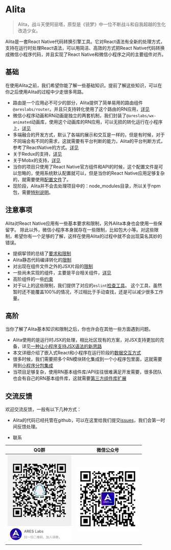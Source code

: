 # Alita
> Alita，战斗天使阿丽塔，原型是《铳梦》中一位不断战斗和自我超越的生化改造少女。

Alita是一套React Native代码转换引擎工具。它对React语法有全新的处理方式，支持在运行时处理React语法，可以用简洁、高效的方式把React Native代码转换成微信小程序代码，并且实现了React Native和微信小程序之间的主要组件对齐。


## 基础
在使用Alita之前，我们希望你能了解一些基础知识。提前了解这些知识，可以在你之后使用Alita的过程中少走很多弯路。

* 路由是一个应用必不可少的部分，Alita提供了简单易用的路由组件`@areslabs/router`。并且只支持转化使用了这个路由的RN应用，[详见](./路由.md)
* 微信小程序动画和RN动画是独立的两套机制，我们封装了`@areslabs/wx-animated`动画库，使用这个动画库的RN应用，可以无损的转化运行在小程序上，[详见](./动画.md)
* 多端融合的开发方式，默认了各端的展示和交互是一样的，但是有时候，对于不同端会有不同的需求，这就需要有平台判断的能力，Alita的平台判断方式，参考了ReactNative的方式。[详见](./平台判断.md)
* 关于Redux的支持，[详见](./支持Redux.md)
* 关于Mobx的支持，[详见](./支持mobx.md)
* 当你的项目只使用了React Native官方组件和API的时候，这个配置文件是可以忽略的，使用系统默认配置就可以，但是当你的React Native应用足够复杂的，就需要使用[配置文件](./配置文件.md)了。
* 现阶段，Alita并不会去处理项目中的：node_modules目录，所以关于npm包，需要[特别说明](./npm包说明.md)。

## 注意事项
Alita对React Native应用有一些基本要求和限制，另外Alita本身也会使用一些保留字。 除此以外，微信小程序本身就存在一些限制，比如包大小等。对这些限制，希望你有一个足够的了解，这样在使用Alita的过程中就不会出现莫名其妙的错误。

* 提纲挈领的总结了[要求和限制](./要求与限制.md)
* Alita静态代码编译转化的[限制](./静态限制.md)
* 对出现在组件文件之外的JSX片段的[限制](./外部JSX片段.md)
* 一些尚未实现的组件，主要是平台相关组件，[详见](./未实现组件和API.md)
* 高阶组件的一些[约束](./高阶组件.md)
* 对于以上的这些限制，我们提供了对应的`eslint`[检查工具](./代码检查&Eslint.md)。 这个工具，虽然暂时还不能覆盖100%的情况，不过相比于手动查找，还是可以减少很多工作量。

## 高阶
当你了解了Alita基本知识和限制之后，你也许会在其他一些方面遇到问题。

* Alita使用的是运行时JSX的处理，相比社区现有的方案，对JSX支持更加的完备，详见[一种让小程序支持JSX语法的新思路](./一种让小程序支持JSX语法的新思路.md)
* 本文详细介绍了嵌入式React和小程序在运行阶段的[数据交互方式](./mini-react与小程序的数据交换方式.md)
* 很多时候，我们需要把多个RN模块转化集成到一个小程序包里面，这就需要用到[小程序分包集成](./小程序分包集成.md)
* 当项目足够复杂，使用RN基本组件库/API往往很难满足开发需要，很多团队也会有自己的RN基本组件库，这就需要[第三方组件库扩展](./第三方组件库扩展.md)


## 交流反馈
欢迎交流反馈，一般有以下几种方式：

* Alita的代码已经托管在github，可以在这里给我们提交[issues](https://github.com/areslabs/alita/issues)，我们会第一时间反馈处理。

* 联系

|QQ群|微信公众号|    
|--- |---|
|![](./static/qqgroup.jpg)|![](./static/gzh.jpg)|    
    
       

